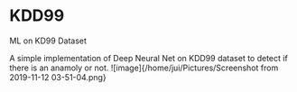 # KDD99
ML on KD99 Dataset

A simple implementation of Deep Neural Net on KDD99 dataset to detect if there is an anamoly or not. 
![image]{/home/jui/Pictures/Screenshot from 2019-11-12 03-51-04.png}
